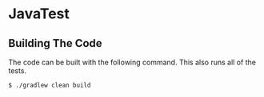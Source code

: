 JavaTest
==================

## Building The Code
The code can be built with the following command. This also runs all of the tests.

```
$ ./gradlew clean build
```